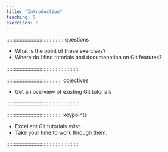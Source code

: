 ```yaml
---
title: "Introduction"
teaching: 5
exercises: 0
---
```


:::::::::::::::::::::::::::::::::::::: questions 

- What is the point of these exercises?
- Where do I find tutorials and documenation on Git features?

::::::::::::::::::::::::::::::::::::::::::::::::


::::::::::::::::::::::::::::::::::::: objectives

- Get an overview of existing Git tutorials

::::::::::::::::::::::::::::::::::::::::::::::::




::::::::::::::::::::::::::::::::::::: keypoints 

- Excellent Git tutorials exist.
- Take your time to work through them.

::::::::::::::::::::::::::::::::::::::::::::::::